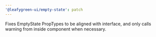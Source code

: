 ```yaml
---
'@leafygreen-ui/empty-state': patch
---
```


Fixes EmptyState PropTypes to be aligned with interface, and only calls warning from inside component when necessary.
